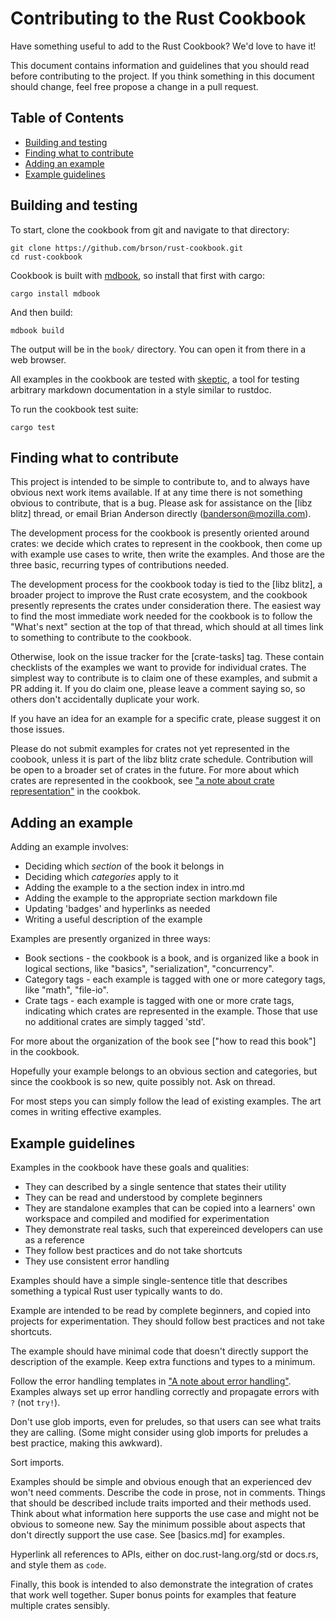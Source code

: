 # Contributing to the Rust Cookbook

Have something useful to add to the Rust Cookbook? We'd love to have it!

This document contains information and guidelines that you should read before
contributing to the project. If you think something in this document should change,
feel free propose a change in a pull request.

## Table of Contents

* [Building and testing](#building-and-testing)
* [Finding what to contribute](#finding-what-to-contribute)
* [Adding an example](#how-to-contribute)
* [Example guidelines](#example-guidelines)

## Building and testing

To start, clone the cookbook from git and navigate to that directory:

```
git clone https://github.com/brson/rust-cookbook.git
cd rust-cookbook
```

Cookbook is built with [mdbook], so install that first with cargo:

```
cargo install mdbook
```

And then build:

```
mdbook build
```

The output will be in the `book/` directory. You can open it from
there in a web browser.

All examples in the cookbook are tested with [skeptic], a tool for
testing arbitrary markdown documentation in a style similar to
rustdoc.

To run the cookbook test suite:

```
cargo test
```

[mdbook]: http://azerupi.github.io/mdBook/index.html
[skeptic]: https://github.com/brson/rust-skeptic

## Finding what to contribute

This project is intended to be simple to contribute to, and to always
have obvious next work items available. If at any time there is not
something obvious to contribute, that is a bug. Please ask for
assistance on the [libz blitz] thread, or email Brian Anderson
directly (banderson@mozilla.com).

The development process for the cookbook is presently oriented around
crates: we decide which crates to represent in the cookbook, then come
up with example use cases to write, then write the examples. And those
are the three basic, recurring types of contributions needed.

The development process for the cookbook today is tied to the [libz
blitz], a broader project to improve the Rust crate ecosystem, and the
cookbook presently represents the crates under consideration there.
The easiest way to find the most immediate work needed for the
cookbook is to follow the "What's next" section at the top of that
thread, which should at all times link to something to contribute to
the cookbook.

Otherwise, look on the issue tracker for the [crate-tasks] tag. These
contain checklists of the examples we want to provide for individual
crates. The simplest way to contribute is to claim one of these
examples, and submit a PR adding it. If you do claim one, please leave
a comment saying so, so others don't accidentally duplicate your work.

If you have an idea for an example for a specific crate, please
suggest it on those issues.

Please do not submit examples for crates not yet represented in the
coobook, unless it is part of the libz blitz crate schedule.
Contribution will be open to a broader set of crates in the future.
For more about which crates are represented in the cookbook, see ["a
note about crate representation"][which-crates] in the cookbok.

[which-crates]: https://brson.github.io/rust-cookbook/about.html#which-crates

## Adding an example

Adding an example involves:

- Deciding which _section_ of the book it belongs in
- Deciding which _categories_ apply to it
- Adding the example to a the section index in intro.md
- Adding the example to the appropriate section markdown file
- Updating 'badges' and hyperlinks as needed
- Writing a useful description of the example

Examples are presently organized in three ways:

- Book sections - the cookbook is a book, and is organized like a book
  in logical sections, like "basics", "serialization", "concurrency".
- Category tags - each example is tagged with one or more category
  tags, like "math", "file-io".
- Crate tags - each example is tagged with one or more crate tags,
  indicating which crates are represented in the example. Those that
  use no additional crates are simply tagged 'std'.

For more about the organization of the book see ["how to read this
book"] in the cookbook.

Hopefully your example belongs to an obvious section and categories,
but since the cookbook is so new, quite possibly not. Ask on thread.

For most steps you can simply follow the lead of existing examples.
The art comes in writing effective examples.

## Example guidelines

Examples in the cookbook have these goals and qualities:

- They can described by a single sentence that states
  their utility
- They can be read and understood by complete beginners
- They are standalone examples that can be copied into a learners'
  own workspace and compiled and modified for experimentation
- They demonstrate real tasks, such that expereinced developers
  can use as a reference
- They follow best practices and do not take shortcuts
- They use consistent error handling

Examples should have a simple single-sentence title that describes
something a typical Rust user typically wants to do.

Example are intended to be read by complete beginners, and copied into
projects for experimentation. They should follow best practices and
not take shortcuts.

The example should have minimal code that doesn't directly support the
description of the example. Keep extra functions and types to a
minimum.

Follow the error handling templates in ["A note about error
handling"][errors]. Examples always set up error handling correctly and
propagate errors with `?` (not `try!`).

Don't use glob imports, even for preludes, so that users can see what
traits they are calling. (Some might consider using glob imports for
preludes a best practice, making this awkward).

Sort imports.

Examples should be simple and obvious enough that an experienced dev
won't need comments. Describe the code in prose, not in
comments. Things that should be described include traits imported and
their methods used. Think about what information here supports the use
case and might not be obvious to someone new. Say the minimum possible
about aspects that don't directly support the use case. See
[basics.md] for examples.

Hyperlink all references to APIs, either on doc.rust-lang.org/std or
docs.rs, and style them as `code`.

Finally, this book is intended to also demonstrate the integration
of crates that work well together. Super bonus points for examples
that feature multiple crates sensibly.

[errors]: https://brson.github.io/rust-cookbook/about.html#errors

